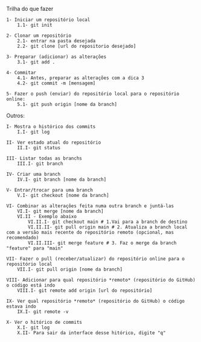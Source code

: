 Trilha do que fazer

    1- Iniciar um repositório local
        1.1- git init

    2- Clonar um repositório
        2.1- entrar na pasta desejada
        2.2- git clone [url do repositorio desejado]

    3- Preparar (adicionar) as alterações
        3.1- git add .

    4- Commitar
        4.1- Antes, preparar as alterações com a dica 3    
        4.2- git commit -m [mensagem]

    5- Fazer o push (enviar) do repositório local para o repositório online:
        5.1- git push origin [nome da branch]

Outros:

    I- Mostra o histórico dos commits
        I.I- git log

    II- Ver estado atual do repositório
        II.I- git status
    
    III- Listar todas as branchs
        III.I- git branch
    
    IV- Criar uma branch
        IV.I- git branch [nome da branch]
    
    V- Entrar/trocar para uma branch
        V.I- git checkout [nome da branch]
    
    VI- Combinar as alterações feita numa outra branch e juntá-las
        VI.I- git merge [nome da branch]
        VI.II - Exemplo abaixo
            VI.II.I- git checkout main # 1.Vai para a branch de destino
            VI.II.II- git pull origin main # 2. Atualiza a branch local com a versão mais recente do repositório remoto (opcional, mas recomendado)
            VI.II.III- git merge feature # 3. Faz o merge da branch "feature" para "main"

    VII- Fazer o pull (receber/atualizar) do repositório online para o repositório local
        VII.I- git pull origin [nome da branch]

    VIII- Adicionar para qual repositório *remoto* (repositório do GitHub) o código está indo
        VIII.I- git remote add origin [url do repositório]

    IX- Ver qual repositório *remoto* (repositório do GitHub) o código estava indo
        IX.I- git remote -v

    X- Ver o hitórico de commits
        X.I- git log
        X.II- Para sair da interface desse hitórico, digite "q"
